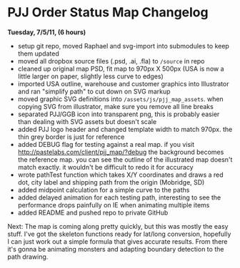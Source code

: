 # PJJ Order Status Map Changelog

**Tuesday, 7/5/11, (6 hours)**

- setup git repo, moved Raphael and svg-import into submodules to keep them updated
- moved all dropbox source files (.psd, .ai, .fla) to `/source` in repo
- cleaned up original map PSD, fit map to 970px X 500px (USA is now a little larger on paper, slightly less curve to edges)
- imported USA outline, warehouse and customer graphics into Illustrator and ran "simplify path" to cut down on SVG markup
- moved graphic SVG definitions into `/assets/js/pjj_map_assets`. when copying SVG from illustrator, make sure you remove all line breaks
- separated PJJ/GGB icon into transparent png, this is probably easier than dealing with SVG assets but doesn't scale
- added PJJ logo header and changed template width to match 970px. the thin grey border is just for reference
- added DEBUG flag for testing against a real map. if you visit http://pastelabs.com/client/pjj_map/?debug the background becomes the reference map. you can see the outline of the illustrated map doesn't match exactly. it wouldn't be difficult to redo it for accuracy
- wrote pathTest function which takes X/Y coordinates and draws a red dot, city label and shipping path from the origin (Mobridge, SD)
- added midpoint calculation for a simple curve to the paths
- added delayed animation for each testing path, interesting to see the performance drops painfully on IE when animating multiple items
- added README and pushed repo to private GitHub

Next:
The map is coming along pretty quickly, but this was mostly the easy stuff. I've got the skeleton functions ready for lat/long conversion, hopefully I can just work out a simple formula that gives accurate results. From there it's gonna be animating monsters and adapting boundary detection to the path drawing.






